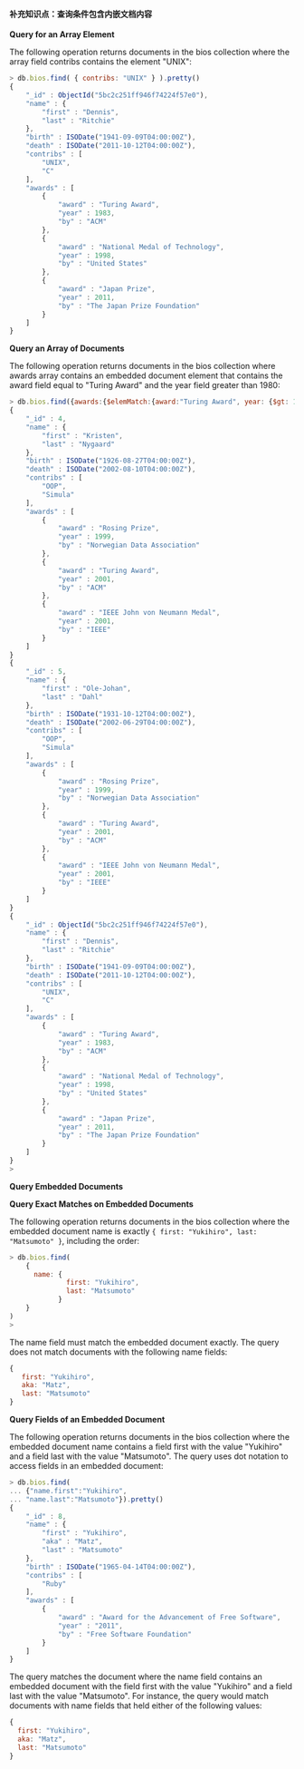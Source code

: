 #### 补充知识点：查询条件包含内嵌文档内容

<b> Query for an Array Element </b>

The following operation returns documents in the bios collection where the array field contribs contains the element "UNIX":
```javascript
> db.bios.find( { contribs: "UNIX" } ).pretty()
{
	"_id" : ObjectId("5bc2c251ff946f74224f57e0"),
	"name" : {
		"first" : "Dennis",
		"last" : "Ritchie"
	},
	"birth" : ISODate("1941-09-09T04:00:00Z"),
	"death" : ISODate("2011-10-12T04:00:00Z"),
	"contribs" : [
		"UNIX",
		"C"
	],
	"awards" : [
		{
			"award" : "Turing Award",
			"year" : 1983,
			"by" : "ACM"
		},
		{
			"award" : "National Medal of Technology",
			"year" : 1998,
			"by" : "United States"
		},
		{
			"award" : "Japan Prize",
			"year" : 2011,
			"by" : "The Japan Prize Foundation"
		}
	]
}
```
<b>Query an Array of Documents</b>

The following operation returns documents in the bios collection where awards array contains an embedded document element that contains the award field equal to "Turing Award" and the year field greater than 1980:
```javascript
> db.bios.find({awards:{$elemMatch:{award:"Turing Award", year: {$gt: 1980}}}}).pretty()
{
	"_id" : 4,
	"name" : {
		"first" : "Kristen",
		"last" : "Nygaard"
	},
	"birth" : ISODate("1926-08-27T04:00:00Z"),
	"death" : ISODate("2002-08-10T04:00:00Z"),
	"contribs" : [
		"OOP",
		"Simula"
	],
	"awards" : [
		{
			"award" : "Rosing Prize",
			"year" : 1999,
			"by" : "Norwegian Data Association"
		},
		{
			"award" : "Turing Award",
			"year" : 2001,
			"by" : "ACM"
		},
		{
			"award" : "IEEE John von Neumann Medal",
			"year" : 2001,
			"by" : "IEEE"
		}
	]
}
{
	"_id" : 5,
	"name" : {
		"first" : "Ole-Johan",
		"last" : "Dahl"
	},
	"birth" : ISODate("1931-10-12T04:00:00Z"),
	"death" : ISODate("2002-06-29T04:00:00Z"),
	"contribs" : [
		"OOP",
		"Simula"
	],
	"awards" : [
		{
			"award" : "Rosing Prize",
			"year" : 1999,
			"by" : "Norwegian Data Association"
		},
		{
			"award" : "Turing Award",
			"year" : 2001,
			"by" : "ACM"
		},
		{
			"award" : "IEEE John von Neumann Medal",
			"year" : 2001,
			"by" : "IEEE"
		}
	]
}
{
	"_id" : ObjectId("5bc2c251ff946f74224f57e0"),
	"name" : {
		"first" : "Dennis",
		"last" : "Ritchie"
	},
	"birth" : ISODate("1941-09-09T04:00:00Z"),
	"death" : ISODate("2011-10-12T04:00:00Z"),
	"contribs" : [
		"UNIX",
		"C"
	],
	"awards" : [
		{
			"award" : "Turing Award",
			"year" : 1983,
			"by" : "ACM"
		},
		{
			"award" : "National Medal of Technology",
			"year" : 1998,
			"by" : "United States"
		},
		{
			"award" : "Japan Prize",
			"year" : 2011,
			"by" : "The Japan Prize Foundation"
		}
	]
}
>
```

<b> Query Embedded Documents </b>

<b>Query Exact Matches on Embedded Documents</b>

The following operation returns documents in the bios collection where the embedded document name is exactly `{ first: "Yukihiro", last: "Matsumoto" }`, including the order:
```javascript
> db.bios.find(
    {
      name: {
              first: "Yukihiro",
              last: "Matsumoto"
            }
    }
)
>
```
The name field must match the embedded document exactly. The query does not match documents with the following name fields:
```javascript
{
   first: "Yukihiro",
   aka: "Matz",
   last: "Matsumoto"
}
```
<b> Query Fields of an Embedded Document </b>

The following operation returns documents in the bios collection where the embedded document name contains a field first with the value "Yukihiro" and a field last with the value "Matsumoto". The query uses dot notation to access fields in an embedded document:
```javascript
> db.bios.find(
... {"name.first":"Yukihiro",
... "name.last":"Matsumoto"}).pretty()
{
	"_id" : 8,
	"name" : {
		"first" : "Yukihiro",
		"aka" : "Matz",
		"last" : "Matsumoto"
	},
	"birth" : ISODate("1965-04-14T04:00:00Z"),
	"contribs" : [
		"Ruby"
	],
	"awards" : [
		{
			"award" : "Award for the Advancement of Free Software",
			"year" : "2011",
			"by" : "Free Software Foundation"
		}
	]
}

```
The query matches the document where the name field contains an embedded document with the field first with the value "Yukihiro" and a field last with the value "Matsumoto". For instance, the query would match documents with name fields that held either of the following values:
```javascript
{
  first: "Yukihiro",
  aka: "Matz",
  last: "Matsumoto"
}

```
